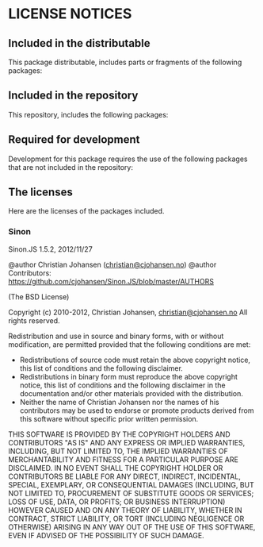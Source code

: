 # LICENSE NOTICES

## Included in the distributable

This package distributable, includes parts or fragments of the following packages:


## Included in the repository

This repository, includes the following packages:

## Required for development

Development for this package requires the use of the following packages that are not included in the repository:


## The licenses
Here are the licenses of the packages included.

### Sinon

Sinon.JS 1.5.2, 2012/11/27

@author Christian Johansen (christian@cjohansen.no)
@author Contributors: https://github.com/cjohansen/Sinon.JS/blob/master/AUTHORS

(The BSD License)

Copyright (c) 2010-2012, Christian Johansen, christian@cjohansen.no
All rights reserved.

Redistribution and use in source and binary forms, with or without modification,
are permitted provided that the following conditions are met:

   * Redistributions of source code must retain the above copyright notice,
     this list of conditions and the following disclaimer.
   * Redistributions in binary form must reproduce the above copyright notice,
     this list of conditions and the following disclaimer in the documentation
     and/or other materials provided with the distribution.
   * Neither the name of Christian Johansen nor the names of his contributors
     may be used to endorse or promote products derived from this software
     without specific prior written permission.

THIS SOFTWARE IS PROVIDED BY THE COPYRIGHT HOLDERS AND CONTRIBUTORS "AS IS" AND
ANY EXPRESS OR IMPLIED WARRANTIES, INCLUDING, BUT NOT LIMITED TO, THE IMPLIED
WARRANTIES OF MERCHANTABILITY AND FITNESS FOR A PARTICULAR PURPOSE ARE
DISCLAIMED. IN NO EVENT SHALL THE COPYRIGHT HOLDER OR CONTRIBUTORS BE LIABLE
FOR ANY DIRECT, INDIRECT, INCIDENTAL, SPECIAL, EXEMPLARY, OR CONSEQUENTIAL
DAMAGES (INCLUDING, BUT NOT LIMITED TO, PROCUREMENT OF SUBSTITUTE GOODS OR
SERVICES; LOSS OF USE, DATA, OR PROFITS; OR BUSINESS INTERRUPTION) HOWEVER
CAUSED AND ON ANY THEORY OF LIABILITY, WHETHER IN CONTRACT, STRICT LIABILITY,
OR TORT (INCLUDING NEGLIGENCE OR OTHERWISE) ARISING IN ANY WAY OUT OF THE USE OF
THIS SOFTWARE, EVEN IF ADVISED OF THE POSSIBILITY OF SUCH DAMAGE.
